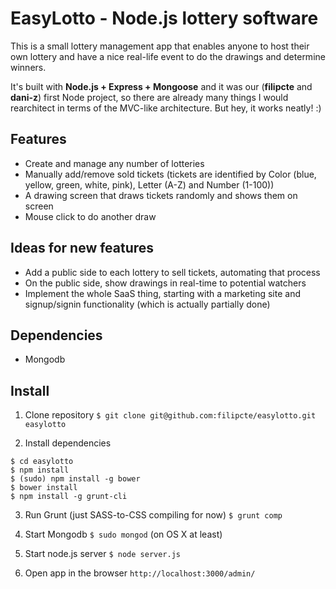 EasyLotto - Node.js lottery software
=====

This is a small lottery management app that enables anyone to host their own lottery and have a nice real-life event to do the drawings and determine winners. 

It's built with **Node.js + Express + Mongoose** and it was our (**filipcte** and **dani-z**) first Node project, so there are already many things I would rearchitect in terms of the MVC-like architecture. But hey, it works neatly! :)

## Features
	
* Create and manage any number of lotteries
* Manually add/remove sold tickets (tickets are identified by Color (blue, yellow, green, white, pink), Letter (A-Z) and Number (1-100))
* A drawing screen that draws tickets randomly and shows them on screen
* Mouse click to do another draw

## Ideas for new features

* Add a public side to each lottery to sell tickets, automating that process
* On the public side, show drawings in real-time to potential watchers
* Implement the whole SaaS thing, starting with a marketing site and signup/signin functionality (which is actually partially done)

## Dependencies

* Mongodb

## Install

1. Clone repository
`$ git clone git@github.com:filipcte/easylotto.git easylotto`

2. Install dependencies
```
$ cd easylotto
$ npm install
$ (sudo) npm install -g bower
$ bower install
$ npm install -g grunt-cli
```

3. Run Grunt (just SASS-to-CSS compiling for now)
`$ grunt comp`

4. Start Mongodb
`$ sudo mongod` (on OS X at least)

5. Start node.js server
`$ node server.js`

6. Open app in the browser
`http://localhost:3000/admin/`